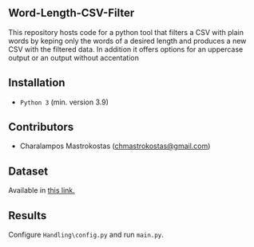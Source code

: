 ## Word-Length-CSV-Filter

This repository hosts code for a python tool that filters a CSV with plain words by keping only the words of a desired length and produces a new CSV with the filtered data. In addition it offers options for an uppercase output or an output without accentation

## Installation
* `Python 3` (min. version 3.9)


## Contributors
* Charalampos Mastrokostas (chmastrokostas@gmail.com)

## Dataset
Available in [this link.](https://www.kaggle.com/datasets/jacekpardyak/languages-of-europe)

## Results
Configure `Handling\config.py` and run `main.py`.
